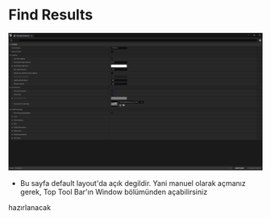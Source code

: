# Find Results

<img src="../../../Dosyalar/Material_Editor_Preview_Scene_Settings.jpg">

* Bu sayfa default layout'da açık degildir. Yani manuel olarak açmanız gerek, Top Tool Bar'ın Window bölümünden açabilirsiniz

hazırlanacak
